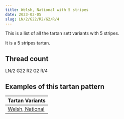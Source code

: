 ```yaml
---
title: Welsh, National with 5 stripes
date: 2023-02-05
slug: LN/2/G22/R2/G2/R/4
---
```

This is a list of all the tartan sett variants with 5 stripes.

It is a 5 stripes tartan.


## Thread count
LN/2 G22 R2 G2 R/4

## Examples of this tartan pattern

| Tartan Variants |
|---------------|
| [Welsh, National](/variants/ln/2/g22/r2/g2/r/4-g008000-lne0e0e0-rc00000)||
